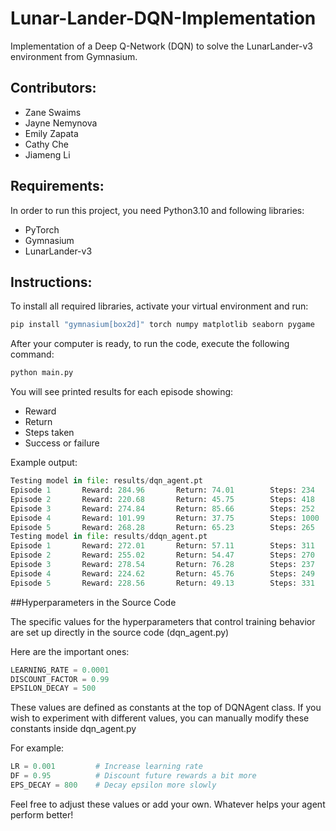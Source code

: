 # Lunar-Lander-DQN-Implementation

Implementation of a Deep Q-Network (DQN) to solve the LunarLander-v3 environment from Gymnasium.

## Contributors:
- Zane Swaims
- Jayne Nemynova
- Emily Zapata
- Cathy Che
- Jiameng Li

## Requirements:
In order to run this project, you need Python3.10 and following libraries:
- PyTorch
- Gymnasium
- LunarLander-v3

## Instructions:
To install all required libraries, activate your virtual environment and run:

```bash
pip install "gymnasium[box2d]" torch numpy matplotlib seaborn pygame
```

After your computer is ready, to run the code, execute the following command:

```bash
python main.py
```
You will see printed results for each episode showing:
- Reward
- Return
- Steps taken
- Success or failure

Example output:
```python
Testing model in file: results/dqn_agent.pt
Episode 1       Reward: 284.96       Return: 74.01        Steps: 234        Success
Episode 2       Reward: 220.68       Return: 45.75        Steps: 418        Success
Episode 3       Reward: 274.84       Return: 85.66        Steps: 252        Success
Episode 4       Reward: 101.99       Return: 37.75        Steps: 1000       
Episode 5       Reward: 268.28       Return: 65.23        Steps: 265        Success
Testing model in file: results/ddqn_agent.pt
Episode 1       Reward: 272.01       Return: 57.11        Steps: 311        Success
Episode 2       Reward: 255.02       Return: 54.47        Steps: 270        Success
Episode 3       Reward: 278.54       Return: 76.28        Steps: 237        Success
Episode 4       Reward: 224.62       Return: 45.76        Steps: 249        Success
Episode 5       Reward: 228.56       Return: 49.13        Steps: 331        Success
```

##Hyperparameters in the Source Code

The specific values for the hyperparameters that control training behavior are set up directly in the source code (dqn_agent.py)

Here are the important ones:

```python
LEARNING_RATE = 0.0001
DISCOUNT_FACTOR = 0.99
EPSILON_DECAY = 500
```

These values are defined as constants at the top of DQNAgent class. If you wish to experiment with different values, you can manually modify these constants inside dqn_agent.py

For example:
```python
LR = 0.001         # Increase learning rate
DF = 0.95          # Discount future rewards a bit more
EPS_DECAY = 800    # Decay epsilon more slowly
```
Feel free to adjust these values or add your own. Whatever helps your agent perform better!
